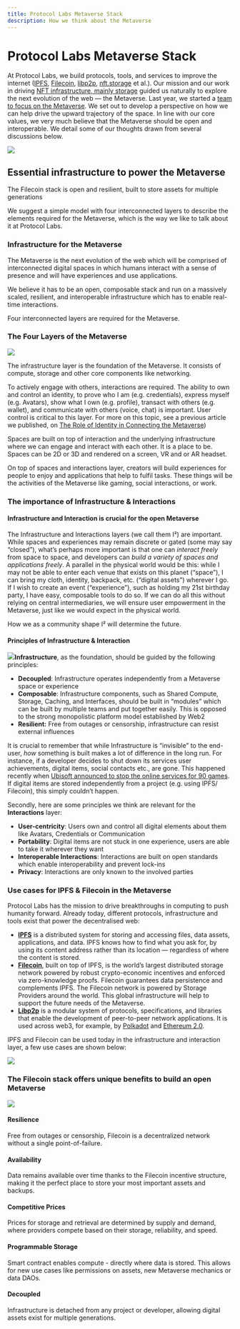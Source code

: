 ```yaml
---
title: Protocol Labs Metaverse Stack
description: How we think about the Metaverse
---
```


# Protocol Labs Metaverse Stack

At Protocol Labs, we build protocols, tools, and services to improve the internet ([IPFS](http://ipfs.io/), [Filecoin](http://filecoin.io/), [libp2p](https://libp2p.io/), [nft.storage](http://nft.storage/) et al.). Our mission and our work in driving [NFT infrastructure, mainly storage](https://nft.storage/stats/) guided us naturally to explore the next evolution of the web — the Metaverse. Last year, we started a [team to focus on the Metaverse](http://metaverse.filecoin.io/). We set out to develop a perspective on how we can help drive the upward trajectory of the space. In line with our core values, we very much believe that the Metaverse should be open and interoperable. We detail some of our thoughts drawn from several discussions below.

![](./images/metaverse.png)

## Essential infrastructure to power the Metaverse

The Filecoin stack is open and resilient, built to store assets for multiple generations

We suggest a simple model with four interconnected layers to describe the elements required for the Metaverse, which is the way we like to talk about it at Protocol Labs.

### Infrastructure for the Metaverse

The Metaverse is the next evolution of the web which will be comprised of interconnected digital spaces in which humans interact with a sense of presence and will have experiences and use applications.

We believe it has to be an open, composable stack and run on a massively scaled, resilient, and interoperable infrastructure which has to enable real-time interactions.

Four interconnected layers are required for the Metaverse.

### The Four Layers of the Metaverse

![](./images/pl-ms-stack.png)

The infrastructure layer is the foundation of the Metaverse. It consists of compute, storage and other core components like networking.

To actively engage with others, interactions are required. The ability to own and control an identity, to prove who I am (e.g. credentials), express myself (e.g. Avatars), show what I own (e.g. profile), transact with others (e.g. wallet), and communicate with others (voice, chat) is important. User control is critical to this layer. For more on this topic, see a previous article we published, on [The Role of Identity in Connecting the Metaverse](https://medium.com/allthingsweb-blog/the-role-of-identity-in-connecting-the-metaverse-1a3d89323025))

Spaces are built on top of interaction and the underlying infrastructure where we can engage and interact with each other. It is a place to be. Spaces can be 2D or 3D and rendered on a screen, VR and or AR headset.

On top of spaces and interactions layer, creators will build experiences for people to enjoy and applications that help to fulfil tasks. These things will be the activities of the Metaverse like gaming, social interactions, or work.

### The importance of Infrastructure & Interactions

#### Infrastructure and Interaction is crucial for the open Metaverse

The Infrastructure and Interactions layers (we call them I²) are important. While spaces and experiences may remain discrete or gated (some may say “closed”), what’s perhaps more important is that one can *interact freely* from space to space, and developers can *build a variety of spaces and applications freely*. A parallel in the physical world would be this: while I may not be able to enter each venue that exists on this planet (“space”), I can bring my cloth, identity, backpack, etc. (“digital assets”) wherever I go. If I wish to create an event (“experience”), such as holding my 21st birthday party, I have easy, composable tools to do so. If we can do all this without relying on central intermediaries, we will ensure user empowerment in the Metaverse, just like we would expect in the physical world.

How we as a community shape I² will determine the future.

#### Principles of Infrastructure & Interaction

![](./images/principles.png)**Infrastructure**, as the foundation, should be guided by the following principles:

- **Decoupled**: Infrastructure operates independently from a Metaverse space or experience
- **Composable**: Infrastructure components, such as Shared Compute, Storage, Caching, and Interfaces, should be built in “modules” which can be built by multiple teams and put together easily. This is opposed to the strong monopolistic platform model established by Web2
- **Resilient:** Free from outages or censorship, infrastructure can resist external influences

It is crucial to remember that while Infrastructure is “invisible” to the end-user, *how* something is built makes a lot of difference in the long run. For instance, if a developer decides to shut down its services user achievements, digital items, social contacts etc., are gone. This happened recently when [Ubisoft announced to stop the online services for 90 games](https://www.gamespot.com/articles/ubisoft-shuts-down-online-services-for-90-older-games/1100-6502780/). If digital items are stored independently from a project (e.g. using IPFS/ Filecoin), this simply couldn’t happen.

Secondly, here are some principles we think are relevant for the **Interactions** layer:

- **User-centricity**: Users own and control all digital elements about them like Avatars, Credentials or Communication
- **Portability**: Digital items are not stuck in one experience, users are able to take it wherever they want
- **Interoperable Interactions**: Interactions are built on open standards which enable interoperability and prevent lock-ins
- **Privacy**: Interactions are only known to the involved parties

### Use cases for IPFS & Filecoin in the Metaverse

Protocol Labs has the mission to drive breakthroughs in computing to push humanity forward. Already today, different protocols, infrastructure and tools exist that power the decentralised web:

- [**IPFS**](https://ipfs.io/) is a distributed system for storing and accessing files, data assets, applications, and data. IPFS knows how to find what you ask for, by using its content address rather than its location — regardless of where the content is stored.
- [**Filecoin**](https://filecoin.io/), built on top of IPFS, is the world’s largest distributed storage network powered by robust crypto-economic incentives and enforced via zero-knowledge proofs. Filecoin guarantees data persistence and complements IPFS. The Filecoin network is powered by Storage Providers around the world. This global infrastructure will help to support the future needs of the Metaverse.
- [**Libp2p**](https://libp2p.io/) is a modular system of protocols, specifications, and libraries that enable the development of peer-to-peer network applications. It is used across web3, for example, by [Polkadot](https://www.parity.io/blog/why-libp2p) and [Ethereum 2.0](https://github.com/ethereum/consensus-specs/blob/dev/specs/phase0/p2p-interface.md#why-are-we-overriding-the-default-libp2p-pubsub-message-id).

IPFS and Filecoin can be used today in the infrastructure and interaction layer, a few use cases are shown below:

![](./images/use-cases.png)

### The Filecoin stack offers unique benefits to build an open Metaverse

![](./images/benefit-of-filecoin-stack.png)
#### Resilience
Free from outages or censorship, Filecoin is a decentralized network without a single point-of-failure.
#### Availability
Data remains available over time thanks to the Filecoin incentive structure, making it the perfect place to store your most important assets and backups.
#### Competitive Prices
Prices for storage and retrieval are determined by supply and demand, where providers compete based on their storage, reliability, and speed.
#### Programmable Storage
Smart contract enables compute - directly where data is stored. This allows for new use cases like permissions on assets, new Metaverse mechanics or data DAOs.
#### Decoupled
Infrastructure is detached from any project or developer, allowing digital assets exist for multiple generations.
